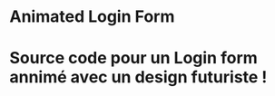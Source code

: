 # Animated Login Form

<h1> Source code pour un Login form annimé avec un design futuriste ! </h1>

